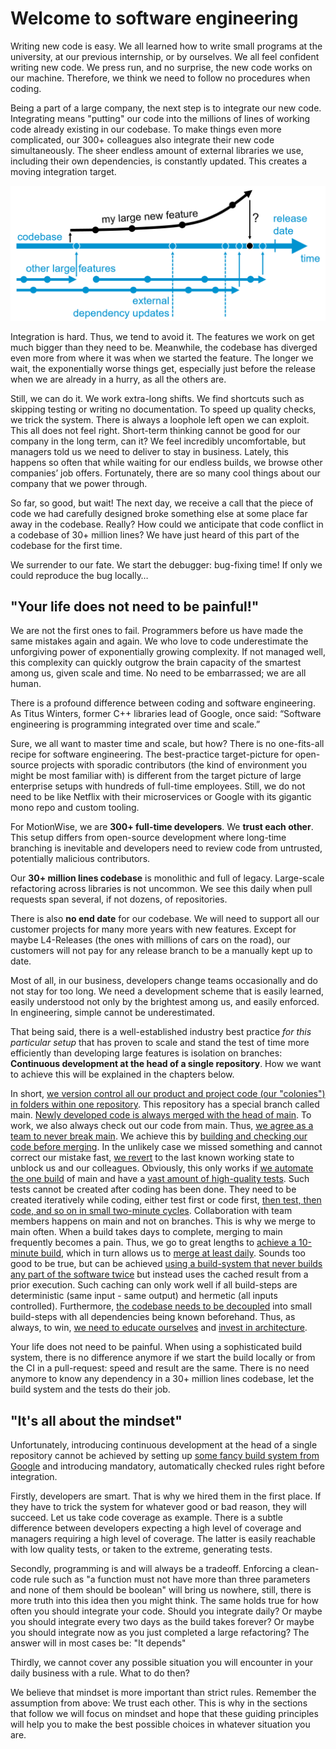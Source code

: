 # Welcome to software engineering

Writing new code is easy. 
We all learned how to write small programs at the university, at our previous internship, or by ourselves. 
We all feel confident writing new code.
We press run, and no surprise, the new code works on our machine. 
Therefore, we think we need to follow no procedures when coding.

Being a part of a large company, the next step is to integrate our new code.
Integrating means "putting" our code into the millions of lines of working code already existing in our codebase.
To make things even more complicated, our 300+ colleagues also integrate their new code simultaneously.
The sheer endless amount of external libraries we use, including their own dependencies, is constantly updated. 
This creates a moving integration target.

![Integration](img/1/branches.png)

Integration is hard. 
Thus, we tend to avoid it.
The features we work on get much bigger than they need to be.
Meanwhile, the codebase has diverged even more from where it was when we started the feature. 
The longer we wait, the exponentially worse things get, especially just before the release when we are already in a hurry, as all the others are. 

Still, we can do it. 
We work extra-long shifts. 
We find shortcuts such as skipping testing or writing no documentation.
To speed up quality checks, we trick the system. 
There is always a loophole left open we can exploit.
This all does not feel right.
Short-term thinking cannot be good for our company in the long term, can it?
We feel incredibly uncomfortable, but managers told us we need to deliver to stay in business. 
Lately, this happens so often that while waiting for our endless builds, we browse other companies’ job offers. 
Fortunately, there are so many cool things about our company that we power through.

So far, so good, but wait!
The next day, we receive a call that the piece of code we had carefully designed broke something else at some place far away in the codebase.
Really? How could we anticipate that code conflict in a codebase of 30+ million lines?
We have just heard of this part of the codebase for the first time. 

We surrender to our fate. 
We start the debugger: bug-fixing time!
If only we could reproduce the bug locally…

## "Your life does not need to be painful!"

We are not the first ones to fail. 
Programmers before us have made the same mistakes again and again. 
We who love to code underestimate the unforgiving power of exponentially growing complexity.
If not managed well, this complexity can quickly outgrow the brain capacity of the smartest among us, given scale and time.
No need to be embarrassed; we are all human.

There is a profound difference between coding and software engineering.
As Titus Winters, former C++ libraries lead of Google, once said:
“Software engineering is programming integrated over time and scale.” 

Sure, we all want to master time and scale, but how? 
There is no one-fits-all recipe for software engineering. 
The best-practice target-picture for open-source projects with sporadic contributors (the kind of environment you might be most familiar with) is different from the target picture of large enterprise setups with hundreds of full-time employees.
Still, we do not need to be like Netflix with their microservices or Google with its gigantic mono repo and custom tooling. 

For MotionWise, we are __300+ full-time developers__. 
We __trust each other__. This setup differs from open-source development where long-time branching is inevitable and developers need to review code from untrusted, potentially malicious contributors. 

Our __30+ million lines codebase__ is monolithic and full of legacy.
Large-scale refactoring across libraries is not uncommon.
We see this daily when pull requests span several, if not dozens, of repositories.

There is also __no end date__ for our codebase. We will need to support all our customer projects for many more years with new features. Except for maybe L4-Releases (the ones with millions of cars on the road), our customers will not pay for any release branch to be a manually kept up to date. 

Most of all, in our business, developers change teams occasionally and do not stay for too long. We need a development scheme that is easily learned, easily understood not only by the brightest among us, and easily enforced. In engineering, simple cannot be underestimated. 

That being said, there is a well-established industry best practice _for this particular setup_ that has proven to scale and stand the test of time more efficiently than developing large features is isolation on branches:
**Continuous development at the head of a single repository**. 
How we want to achieve this will be explained in the chapters below. 

In short, [we version control all our product and project code (our "colonies") in folders within one repository](chap_version_control). This repository has a special  branch called main. [Newly developed code is always merged with the head of main](develop_at_head). To work, we also always check out our code from main. Thus, [we agree as a team to never break main](chap_never_break_main). We achieve this by [building and checking our code before merging](chap_build_before_merge). In the unlikely case we missed something and cannot correct our mistake fast, [we revert](chap_revert) to the last known working state to unblock us and our colleagues. Obviously, this only works if [we automate the one build](chap_automate_the_one_build) of main and have a [vast amount of high-quality tests](chap_tests). Such tests cannot be created after coding has been done. They need to be created iteratively while coding, either test first or code first, [then test, then code, and so on in small two-minute cycles](chap_tdd). Collaboration with team members happens on main and not on branches. This is why we merge to main often. When a build takes days to complete, merging to main frequently becomes a pain. Thus, we go to great lengths to [achieve a 10-minute build](chap_fast_build), which in turn allows us to [merge at least daily](chap_merge_daily). Sounds too good to be true, but can be achieved [using a build-system that never builds any part of the software twice](chap_build_system) but instead uses the cached result from a prior execution. Such caching can only work well if all build-steps are deterministic (same input - same output) and hermetic (all inputs controlled). Furthermore, [the codebase needs to be decoupled](chap_decouple) into small build-steps with all dependencies being known beforehand. Thus, as always, to win, [we need to educate ourselves](chap_educate) and [invest in architecture](chap_architecture).

Your life does not need to be painful. When using a sophisticated build system, there is no difference anymore if we start the build locally or from the CI in a pull-request: speed and result are the same. There is no need anymore to know any dependency in a 30+ million lines codebase, let the build system and the tests do their job.

## "It's all about the mindset"

Unfortunately, introducing continuous development at the head of a single repository cannot be achieved by setting up [some fancy build system from Google](https://bazel.build/) and introducing mandatory, automatically checked rules right before integration. 

Firstly, developers are smart. That is why we hired them in the first place. If they have to trick the system for whatever good or bad reason, they will succeed. Let us take code coverage as example. There is a subtle difference between developers expecting a high level of coverage and managers requiring a high level of coverage. The latter is easily reachable with low quality tests, or taken to the extreme, generating tests. 

Secondly, programming is and will always be a tradeoff. Enforcing a clean-code rule such as "a function must not have more than three parameters and none of them should be boolean" will bring us nowhere, still, there is more truth into this idea then you might think. The same holds true for how often you should integrate your code. Should you integrate daily? Or maybe you should integrate every two days as the build takes forever? Or maybe you should integrate now as you just completed a large refactoring? The answer will in most cases be: "It depends"

Thirdly, we cannot cover any possible situation you will encounter in your daily business with a rule. What to do then? 

We believe that mindset is more important than strict rules. Remember the assumption from above: We trust each other. This is why in the sections that follow we will focus on mindset and hope that these guiding principles will help you to make the best possible choices in whatever situation you are. 
